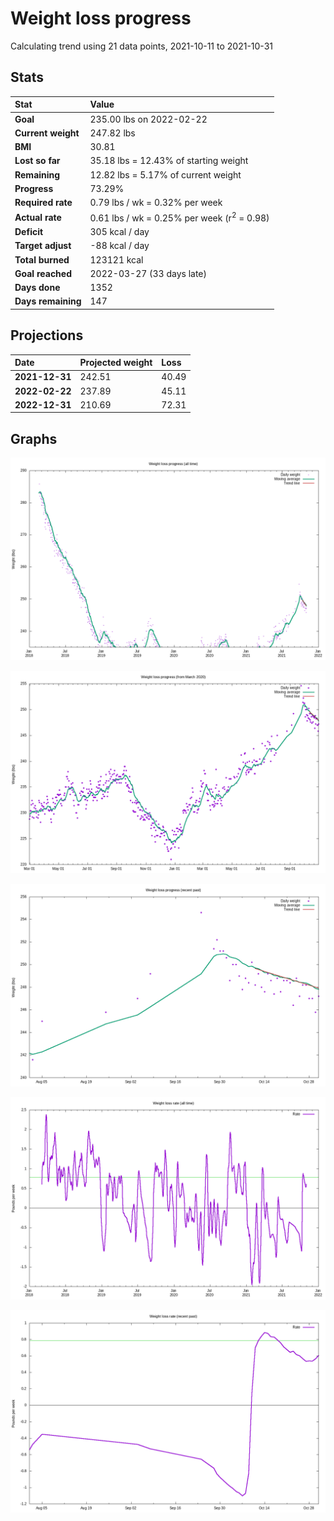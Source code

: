 # Weight loss progress

Calculating trend using 21 data points, 2021-10-11 to 2021-10-31

## Stats

Stat|Value
:-|:-
**Goal**|235.00 lbs on 2022-02-22
**Current weight**|247.82 lbs
**BMI**|30.81
**Lost so far**|35.18 lbs = 12.43% of starting weight
**Remaining**|12.82 lbs =  5.17% of current  weight
**Progress**|73.29%
**Required rate**|0.79 lbs / wk = 0.32% per week
**Actual rate**|0.61 lbs / wk = 0.25% per week  (r<sup>2</sup> = 0.98)
**Deficit**|305 kcal / day
**Target adjust**|-88 kcal / day
**Total burned**|123121 kcal
**Goal reached**|2022-03-27 (33 days late)
**Days done**|1352
**Days remaining**|147

## Projections

Date|Projected weight|Loss
:-|:-|:-
**2021-12-31**|242.51|40.49
**2022-02-22**|237.89|45.11
**2022-12-31**|210.69|72.31

## Graphs

![](weight-graph-alltime.png)

![](weight-graph-covid.png)

![](weight-graph-recent.png)

![](rate-graph-alltime.png)

![](rate-graph-recent.png)
